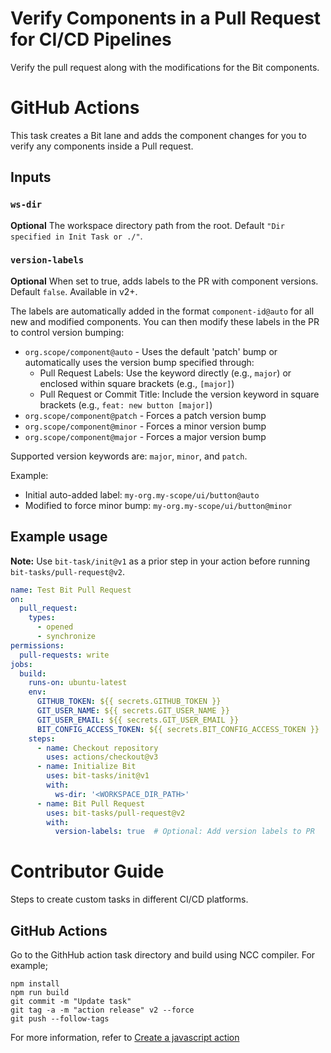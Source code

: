 # Verify Components in a Pull Request for CI/CD Pipelines
Verify the pull request along with the modifications for the Bit components.

# GitHub Actions

This task creates a Bit lane and adds the component changes for you to verify any components inside a Pull request.

## Inputs

### `ws-dir`

**Optional** The workspace directory path from the root. Default `"Dir specified in Init Task or ./"`.

### `version-labels`

**Optional** When set to true, adds labels to the PR with component versions. Default `false`. Available in v2+.

The labels are automatically added in the format `component-id@auto` for all new and modified components. You can then modify these labels in the PR to control version bumping:

- `org.scope/component@auto` - Uses the default 'patch' bump or automatically uses the version bump specified through:
  - Pull Request Labels: Use the keyword directly (e.g., `major`) or enclosed within square brackets (e.g., `[major]`)
  - Pull Request or Commit Title: Include the version keyword in square brackets (e.g., `feat: new button [major]`)
- `org.scope/component@patch` - Forces a patch version bump
- `org.scope/component@minor` - Forces a minor version bump
- `org.scope/component@major` - Forces a major version bump

Supported version keywords are: `major`, `minor`, and `patch`.

Example:
- Initial auto-added label: `my-org.my-scope/ui/button@auto`
- Modified to force minor bump: `my-org.my-scope/ui/button@minor`

## Example usage

**Note:** Use `bit-task/init@v1` as a prior step in your action before running `bit-tasks/pull-request@v2`.

```yaml
name: Test Bit Pull Request
on:
  pull_request:
    types:
      - opened
      - synchronize
permissions:
  pull-requests: write
jobs:
  build:
    runs-on: ubuntu-latest
    env:
      GITHUB_TOKEN: ${{ secrets.GITHUB_TOKEN }}
      GIT_USER_NAME: ${{ secrets.GIT_USER_NAME }}
      GIT_USER_EMAIL: ${{ secrets.GIT_USER_EMAIL }}
      BIT_CONFIG_ACCESS_TOKEN: ${{ secrets.BIT_CONFIG_ACCESS_TOKEN }}
    steps:
      - name: Checkout repository
        uses: actions/checkout@v3
      - name: Initialize Bit
        uses: bit-tasks/init@v1
        with:
          ws-dir: '<WORKSPACE_DIR_PATH>'
      - name: Bit Pull Request
        uses: bit-tasks/pull-request@v2
        with:
          version-labels: true  # Optional: Add version labels to PR
```

# Contributor Guide

Steps to create custom tasks in different CI/CD platforms.

## GitHub Actions

Go to the GithHub action task directory and build using NCC compiler. For example;

```
npm install
npm run build
git commit -m "Update task"
git tag -a -m "action release" v2 --force
git push --follow-tags
```

For more information, refer to [Create a javascript action](https://docs.github.com/en/actions/creating-actions/creating-a-javascript-action)

